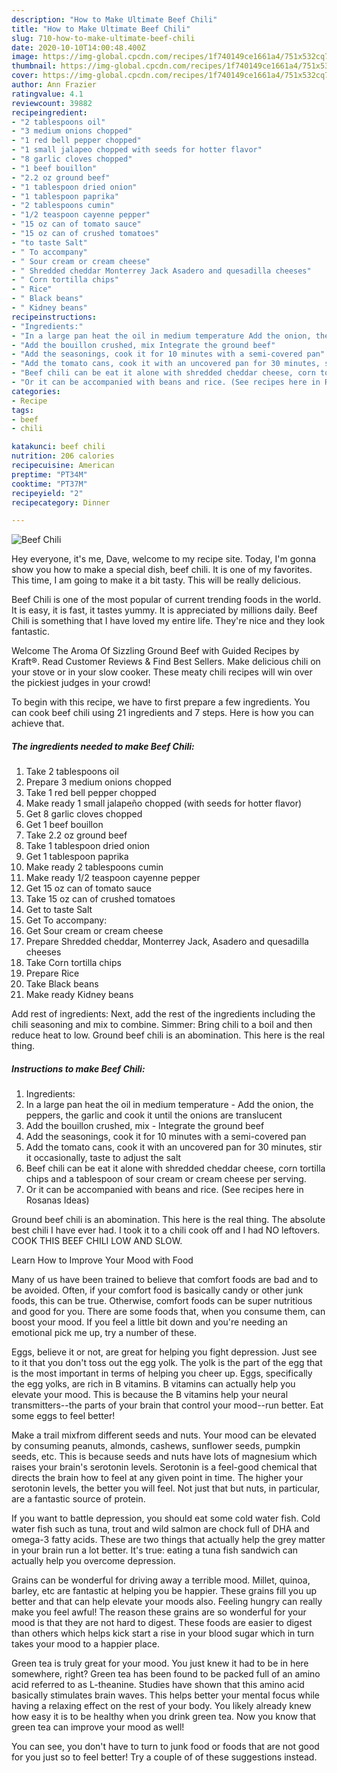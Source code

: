 ```yaml
---
description: "How to Make Ultimate Beef Chili"
title: "How to Make Ultimate Beef Chili"
slug: 710-how-to-make-ultimate-beef-chili
date: 2020-10-10T14:00:48.400Z
image: https://img-global.cpcdn.com/recipes/1f740149ce1661a4/751x532cq70/beef-chili-recipe-main-photo.jpg
thumbnail: https://img-global.cpcdn.com/recipes/1f740149ce1661a4/751x532cq70/beef-chili-recipe-main-photo.jpg
cover: https://img-global.cpcdn.com/recipes/1f740149ce1661a4/751x532cq70/beef-chili-recipe-main-photo.jpg
author: Ann Frazier
ratingvalue: 4.1
reviewcount: 39882
recipeingredient:
- "2 tablespoons oil"
- "3 medium onions chopped"
- "1 red bell pepper chopped"
- "1 small jalapeo chopped with seeds for hotter flavor"
- "8 garlic cloves chopped"
- "1 beef bouillon"
- "2.2 oz ground beef"
- "1 tablespoon dried onion"
- "1 tablespoon paprika"
- "2 tablespoons cumin"
- "1/2 teaspoon cayenne pepper"
- "15 oz can of tomato sauce"
- "15 oz can of crushed tomatoes"
- "to taste Salt"
- " To accompany"
- " Sour cream or cream cheese"
- " Shredded cheddar Monterrey Jack Asadero and quesadilla cheeses"
- " Corn tortilla chips"
- " Rice"
- " Black beans"
- " Kidney beans"
recipeinstructions:
- "Ingredients:"
- "In a large pan heat the oil in medium temperature Add the onion, the peppers, the garlic and cook it until the onions are translucent"
- "Add the bouillon crushed, mix Integrate the ground beef"
- "Add the seasonings, cook it for 10 minutes with a semi-covered pan"
- "Add the tomato cans, cook it with an uncovered pan for 30 minutes, stir it occasionally, taste to adjust the salt"
- "Beef chili can be eat it alone with shredded cheddar cheese, corn tortilla chips and a tablespoon of sour cream or cream cheese per serving."
- "Or it can be accompanied with beans and rice. (See recipes here in Rosanas Ideas)"
categories:
- Recipe
tags:
- beef
- chili

katakunci: beef chili 
nutrition: 206 calories
recipecuisine: American
preptime: "PT34M"
cooktime: "PT37M"
recipeyield: "2"
recipecategory: Dinner

---
```



![Beef Chili](https://img-global.cpcdn.com/recipes/1f740149ce1661a4/751x532cq70/beef-chili-recipe-main-photo.jpg)

Hey everyone, it's me, Dave, welcome to my recipe site. Today, I'm gonna show you how to make a special dish, beef chili. It is one of my favorites. This time, I am going to make it a bit tasty. This will be really delicious.

Beef Chili is one of the most popular of current trending foods in the world. It is easy, it is fast, it tastes yummy. It is appreciated by millions daily. Beef Chili is something that I have loved my entire life. They're nice and they look fantastic.

Welcome The Aroma Of Sizzling Ground Beef with Guided Recipes by Kraft®. Read Customer Reviews &amp; Find Best Sellers. Make delicious chili on your stove or in your slow cooker. These meaty chili recipes will win over the pickiest judges in your crowd!


To begin with this recipe, we have to first prepare a few ingredients. You can cook beef chili using 21 ingredients and 7 steps. Here is how you can achieve that.

<!--inarticleads1-->

##### The ingredients needed to make Beef Chili:

1. Take 2 tablespoons oil
1. Prepare 3 medium onions chopped
1. Take 1 red bell pepper chopped
1. Make ready 1 small jalapeño chopped (with seeds for hotter flavor)
1. Get 8 garlic cloves chopped
1. Get 1 beef bouillon
1. Take 2.2 oz ground beef
1. Take 1 tablespoon dried onion
1. Get 1 tablespoon paprika
1. Make ready 2 tablespoons cumin
1. Make ready 1/2 teaspoon cayenne pepper
1. Get 15 oz can of tomato sauce
1. Take 15 oz can of crushed tomatoes
1. Get to taste Salt
1. Get  To accompany:
1. Get  Sour cream or cream cheese
1. Prepare  Shredded cheddar, Monterrey Jack, Asadero and quesadilla cheeses
1. Take  Corn tortilla chips
1. Prepare  Rice
1. Take  Black beans
1. Make ready  Kidney beans


Add rest of ingredients: Next, add the rest of the ingredients including the chili seasoning and mix to combine. Simmer: Bring chili to a boil and then reduce heat to low. Ground beef chili is an abomination. This here is the real thing. 

<!--inarticleads2-->

##### Instructions to make Beef Chili:

1. Ingredients:
1. In a large pan heat the oil in medium temperature - Add the onion, the peppers, the garlic and cook it until the onions are translucent
1. Add the bouillon crushed, mix - Integrate the ground beef
1. Add the seasonings, cook it for 10 minutes with a semi-covered pan
1. Add the tomato cans, cook it with an uncovered pan for 30 minutes, stir it occasionally, taste to adjust the salt
1. Beef chili can be eat it alone with shredded cheddar cheese, corn tortilla chips and a tablespoon of sour cream or cream cheese per serving.
1. Or it can be accompanied with beans and rice. (See recipes here in Rosanas Ideas)


Ground beef chili is an abomination. This here is the real thing. The absolute best chili I have ever had. I took it to a chili cook off and I had NO leftovers. COOK THIS BEEF CHILI LOW AND SLOW. 

Learn How to Improve Your Mood with Food


Many of us have been trained to believe that comfort foods are bad and to be avoided. Often, if your comfort food is basically candy or other junk foods, this can be true. Otherwise, comfort foods can be super nutritious and good for you. There are some foods that, when you consume them, can boost your mood. If you feel a little bit down and you're needing an emotional pick me up, try a number of these.

Eggs, believe it or not, are great for helping you fight depression. Just see to it that you don't toss out the egg yolk. The yolk is the part of the egg that is the most important in terms of helping you cheer up. Eggs, specifically the egg yolks, are rich in B vitamins. B vitamins can actually help you elevate your mood. This is because the B vitamins help your neural transmitters--the parts of your brain that control your mood--run better. Eat some eggs to feel better!

Make a trail mixfrom different seeds and nuts. Your mood can be elevated by consuming peanuts, almonds, cashews, sunflower seeds, pumpkin seeds, etc. This is because seeds and nuts have lots of magnesium which raises your brain's serotonin levels. Serotonin is a feel-good chemical that directs the brain how to feel at any given point in time. The higher your serotonin levels, the better you will feel. Not just that but nuts, in particular, are a fantastic source of protein.

If you want to battle depression, you should eat some cold water fish. Cold water fish such as tuna, trout and wild salmon are chock full of DHA and omega-3 fatty acids. These are two things that actually help the grey matter in your brain run a lot better. It's true: eating a tuna fish sandwich can actually help you overcome depression. 

Grains can be wonderful for driving away a terrible mood. Millet, quinoa, barley, etc are fantastic at helping you be happier. These grains fill you up better and that can help elevate your moods also. Feeling hungry can really make you feel awful! The reason these grains are so wonderful for your mood is that they are not hard to digest. These foods are easier to digest than others which helps kick start a rise in your blood sugar which in turn takes your mood to a happier place.

Green tea is truly great for your mood. You just knew it had to be in here somewhere, right? Green tea has been found to be packed full of an amino acid referred to as L-theanine. Studies have shown that this amino acid basically stimulates brain waves. This helps better your mental focus while having a relaxing effect on the rest of your body. You likely already knew how easy it is to be healthy when you drink green tea. Now you know that green tea can improve your mood as well!

You can see, you don't have to turn to junk food or foods that are not good for you just so to feel better! Try  a  couple of  of  these  suggestions  instead.

